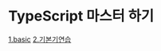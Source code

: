 # TypeScript 마스터 하기

[1.basic](https://github.com/livemehere/typescript-master/tree/master/1.basic)
[2.기본기연습](https://github.com/livemehere/typescript-master/tree/master/2.%EA%B8%B0%EB%B3%B8%ED%83%80%EC%9E%85%EC%97%B0%EC%8A%B5)

